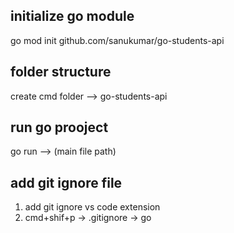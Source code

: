 ## initialize go module
go mod init github.com/sanukumar/go-students-api

## folder structure
create cmd folder --> go-students-api 

## run go prooject
go run --> (main file path)

## add git ignore file
1. add git ignore vs code extension
2. cmd+shif+p -> .gitignore -> go